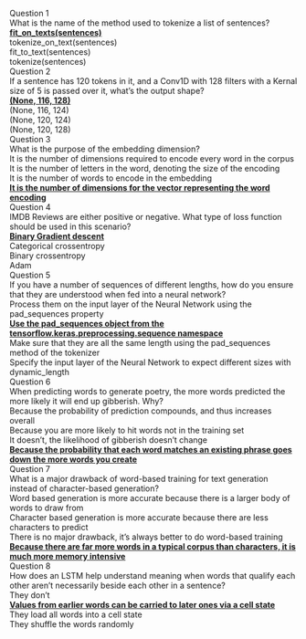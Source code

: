 Question 1<br>
What is the name of the method used to tokenize a list of sentences?<br>
<ins>**fit_on_texts(sentences)**</ins><br>
tokenize_on_text(sentences)<br>
fit_to_text(sentences)<br>
tokenize(sentences)<br>
Question 2<br>
If a sentence has 120 tokens in it, and a Conv1D with 128 filters with a Kernal size of 5 is passed over it, what’s the output shape?<br>
<ins>**(None, 116, 128)**</ins><br>
(None, 116, 124)<br>
(None, 120, 124)<br>
(None, 120, 128)<br>
Question 3<br>
What is the purpose of the embedding dimension?<br>
It is the number of dimensions required to encode every word in the corpus<br>
It is the number of letters in the word, denoting the size of the encoding<br>
It is the number of words to encode in the embedding<br>
<ins>**It is the number of dimensions for the vector representing the word encoding**</ins><br>
Question 4<br>
IMDB Reviews are either positive or negative. What type of loss function should be used in this scenario?<br>
<ins>**Binary Gradient descent**</ins><br>
Categorical crossentropy<br>
Binary crossentropy<br>
Adam<br>
Question 5<br>
If you have a number of sequences of different lengths, how do you ensure that they are understood when fed into a neural network?<br>
Process them on the input layer of the Neural Network using the pad_sequences property<br>
<ins>**Use the pad_sequences object from the tensorflow.keras.preprocessing.sequence namespace**</ins><br>
Make sure that they are all the same length using the pad_sequences method of the tokenizer<br>
Specify the input layer of the Neural Network to expect different sizes with dynamic_length<br>
Question 6<br>
When predicting words to generate poetry, the more words predicted the more likely it will end up gibberish. Why?<br>
Because the probability of prediction compounds, and thus increases overall<br>
Because you are more likely to hit words not in the training set<br>
It doesn’t, the likelihood of gibberish doesn’t change<br>
<ins>**Because the probability that each word matches an existing phrase goes down the more words you create**</ins><br>
Question 7<br>
What is a major drawback of word-based training for text generation instead of character-based generation?<br>
Word based generation is more accurate because there is a larger body of words to draw from<br>
Character based generation is more accurate because there are less characters to predict<br>
There is no major drawback, it’s always better to do word-based training<br>
<ins>**Because there are far more words in a typical corpus than characters, it is much more memory intensive**</ins><br>
Question 8<br>
How does an LSTM help understand meaning when words that qualify each other aren’t necessarily beside each other in a sentence?<br>
They don’t<br>
<ins>**Values from earlier words can be carried to later ones via a cell state**</ins><br>
They load all words into a cell state<br>
They shuffle the words randomly<br>
